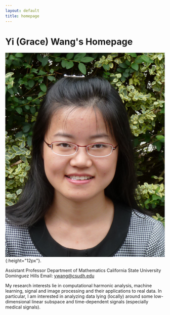 ```yaml
---
layout: default
title: homepage
---
```

# Yi (Grace) Wang's Homepage

![bio](bioYWang.png){:height="12px"}.

Assistant Professor
Department of Mathematics
California State University Dominguez Hills
Email: ywang@csudh.edu

My research interests lie in computational harmonic analysis, machine learning, 
signal and image processing and their applications to real data. 
In particular, I am interested in analyzing data lying (locally) around some low-dimensional
linear subspace and time-dependent signals (especially medical signals).
